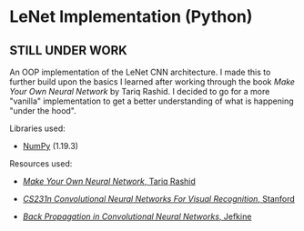 # LeNet Implementation (Python)

## STILL UNDER WORK ##

An OOP implementation of the LeNet CNN architecture. 
I made this to further build upon the basics I learned after working through the book *Make Your Own Neural Network* by Tariq Rashid.
I decided to go for a more "vanilla" implementation to get a better understanding of what is happening "under the hood".

Libraries used:
* [NumPy](https://numpy.org/) (1.19.3)

Resources used:

* <a href="https://www.amazon.co.uk/Make-Your-Own-Neural-Network-ebook/dp/B01EER4Z4G" target="_blank">*Make Your Own Neural Network*, Tariq Rashid</a>

* <a href="https://cs231n.github.io/convolutional-networks/" target="_blank">*CS231n Convolutional Neural Networks For Visual Recognition*, Stanford</a>

* <a href="https://www.jefkine.com/general/2016/09/05/backpropagation-in-convolutional-neural-networks/" target="_blank">*Back Propagation in Convolutional Neural Networks*, Jefkine</a>
